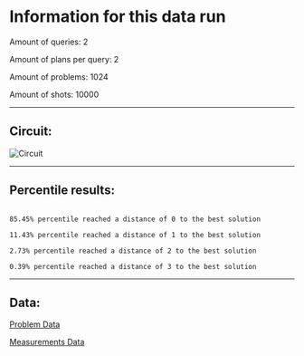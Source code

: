 # Information for this data runAmount of queries: 2Amount of plans per query: 2Amount of problems: 1024Amount of shots: 10000<hr>## Circuit:![Circuit](circuit.png)<hr>## Percentile results:```85.45% percentile reached a distance of 0 to the best solution11.43% percentile reached a distance of 1 to the best solution2.73% percentile reached a distance of 2 to the best solution0.39% percentile reached a distance of 3 to the best solution```<hr>## Data:[Problem Data](problems.csv)[Measurements Data](measurements.csv)